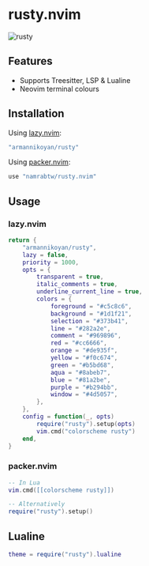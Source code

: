 # rusty.nvim

![rusty](./rusty.png)

## Features

- Supports Treesitter, LSP & Lualine
- Neovim terminal colours

## Installation

Using [lazy.nvim](https://github.com/folke/lazy.nvim):

```lua
"armannikoyan/rusty"
```

Using [packer.nvim](https://github.com/wbthomason/packer.nvim):

```lua
use "namrabtw/rusty.nvim"
```

## Usage

### lazy.nvim

```lua
return {
	"armannikoyan/rusty",
	lazy = false,
	priority = 1000,
	opts = {
		transparent = true,
		italic_comments = true,
		underline_current_line = true,
		colors = {
			foreground = "#c5c8c6",
			background = "#1d1f21",
			selection = "#373b41",
			line = "#282a2e",
			comment = "#969896",
			red = "#cc6666",
			orange = "#de935f",
			yellow = "#f0c674",
			green = "#b5bd68",
			aqua = "#8abeb7",
			blue = "#81a2be",
			purple = "#b294bb",
			window = "#4d5057",
		},
	},
	config = function(_, opts)
		require("rusty").setup(opts)
		vim.cmd("colorscheme rusty")
	end,
}
```

### packer.nvim

```lua
-- In Lua
vim.cmd([[colorscheme rusty]])

-- Alternatively
require("rusty").setup()
```

## Lualine

```lua
theme = require("rusty").lualine
```
